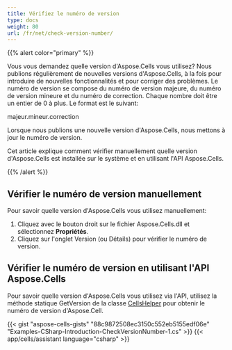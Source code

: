 ```yaml
---
title: Vérifiez le numéro de version
type: docs
weight: 80
url: /fr/net/check-version-number/
---
```


{{% alert color="primary" %}}

Vous vous demandez quelle version d'Aspose.Cells vous utilisez? Nous publions régulièrement de nouvelles versions d'Aspose.Cells, à la fois pour introduire de nouvelles fonctionnalités et pour corriger des problèmes. Le numéro de version se compose du numéro de version majeure, du numéro de version mineure et du numéro de correction. Chaque nombre doit être un entier de 0 à plus. Le format est le suivant:

majeur.mineur.correction

Lorsque nous publions une nouvelle version d'Aspose.Cells, nous mettons à jour le numéro de version.

Cet article explique comment vérifier manuellement quelle version d'Aspose.Cells est installée sur le système et en utilisant l'API Aspose.Cells.

{{% /alert %}}

## **Vérifier le numéro de version manuellement**

Pour savoir quelle version d'Aspose.Cells vous utilisez manuellement:

1. Cliquez avec le bouton droit sur le fichier Aspose.Cells.dll et sélectionnez **Propriétés**.
1. Cliquez sur l'onglet Version (ou Détails) pour vérifier le numéro de version.

## **Vérifier le numéro de version en utilisant l'API Aspose.Cells**

Pour savoir quelle version d'Aspose.Cells vous utilisez via l'API, utilisez la méthode statique GetVersion de la classe [CellsHelper](https://reference.aspose.com/cells/net/aspose.cells/cellshelper) pour obtenir le numéro de version d'Aspose.Cell.

{{< gist "aspose-cells-gists" "88c9872508ec3150c552eb5155edf06e" "Examples-CSharp-Introduction-CheckVersionNumber-1.cs" >}}
{{< app/cells/assistant language="csharp" >}}
